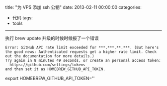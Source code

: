 title: "为 VPS 添加 ssh 公钥"
date: 2013-02-11 00:00:00
categories:
- 代码
tags:
- tools
---

执行  brew update 升级的时候时候报了一个错误
```
Error: GitHub API rate limit exceeded for ***.***.**.***. (But here's the good news: Authenticated requests get a higher rate limit. Check out the documentation for more details.)
Try again in 8 minutes 49 seconds, or create an personal access token:
  https://github.com/settings/tokens
and then set it as HOMEBREW_GITHUB_API_TOKEN.
```



export HOMEBREW_GITHUB_API_TOKEN=''
